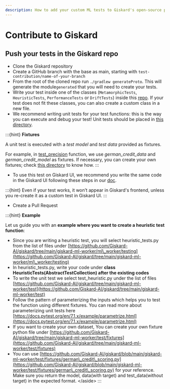 ```yaml
---
description: How to add your custom ML tests to Giskard's open-source project
---
```


# Contribute to Giskard

## Push your tests in the Giskard repo

* Clone the Giskard repository
* Create a GitHub branch with the base as main, starting with `test-contribution/name-of-your-branch`
* From the root of the cloned repo run `./gradlew generateProto`. This will generate the module`generated` that you will need to create your tests.
* Write your test inside one of the classes (`MetamorphicTests`, `HeuristicTests`, `PerformanceTests` or `DriftTests`) inside this [repo](https://github.com/Giskard-AI/giskard/tree/main/giskard-ml-worker/ml\_worker/testing). If your test does not fit these classes, you can also create a custom class in a new file.
* We recommend writing unit tests for your test functions: this is the way you can execute and debug your test! Unit tests should be placed in [this directory](https://github.com/Giskard-AI/giskard/tree/main/giskard-ml-worker/test).

:::{hint}
**Fixtures**

A unit test is executed with a _test model_ and _test data_ provided as fixtures.

For example, in [test\_precision](https://github.com/Giskard-AI/giskard/blob/main/giskard-ml-worker/test/test\_performance.py#L73) function, we use _german\_credit\_data_ and _german\_credit\_model_ as fixtures. If necessary, you can create your own fixtures; check [this directory](https://github.com/Giskard-AI/giskard/tree/main/giskard-ml-worker/test/fixtures) to know how.
:::

* To use this test on Giskard UI, we recommend you write the same code in the Giskard UI following these steps in our [doc](https://docs.giskard.ai/start/guides/create-tests-from-your-review/create-your-custom-test).

:::{hint}
Even if your test works, it won’t appear in Giskard's frontend, unless you re-create it as a custom test in Giskard UI.
:::

* Create a Pull Request

:::{hint}
**Example**

Let us guide you with an **example where you want to create a heuristic test function**:

* Since you are writing a heuristic test, you will select heuristic\_tests.py from the list of files under [https://github.com/Giskard-AI/giskard/tree/main/giskard-ml-worker/ml\_worker/testing](https://github.com/Giskard-AI/giskard/tree/main/giskard-ml-worker/ml\_worker/testing)
* In heuristic\_tests.py, write your code under **class HeuristicTests(AbstractTestCollection) after the existing codes**
* To write the unit test we select test\_heuristic.py under the list of files [https://github.com/Giskard-AI/giskard/tree/main/giskard-ml-worker/test](https://github.com/Giskard-AI/giskard/tree/main/giskard-ml-worker/test)
* Follow the pattern of parameterizing the inputs which helps you to test the function using different fixtures. You can read more about parameterizing unit tests here [https://docs.pytest.org/en/7.1.x/example/parametrize.html](https://docs.pytest.org/en/7.1.x/example/parametrize.html)
* If you want to create your own dataset, You can create your own fixture python file under [https://github.com/Giskard-AI/giskard/tree/main/giskard-ml-worker/test/fixtures](https://github.com/Giskard-AI/giskard/tree/main/giskard-ml-worker/test/fixtures)
* You can use [https://github.com/Giskard-AI/giskard/blob/main/giskard-ml-worker/test/fixtures/german\_credit\_scoring.py](https://github.com/Giskard-AI/giskard/blob/main/giskard-ml-worker/test/fixtures/german\_credit\_scoring.py) for your reference. Make sure you return the model, data(with target) and test\_data(without target) in the expected format. \</aside>
:::
